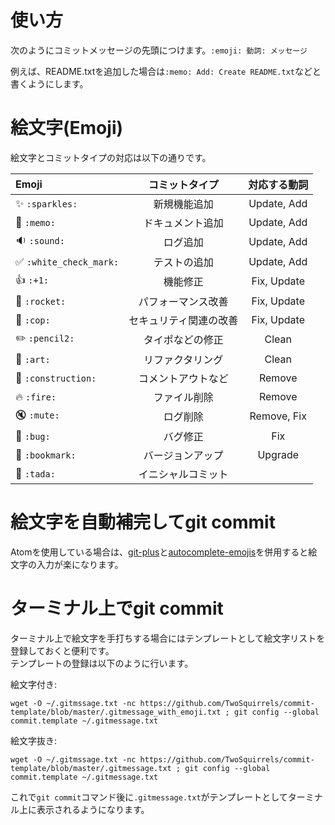 # 使い方
次のようにコミットメッセージの先頭につけます。`:emoji: 動詞: メッセージ`  

例えば、README.txtを追加した場合は`:memo: Add: Create README.txt`などと書くようにします。  

# 絵文字(Emoji)
絵文字とコミットタイプの対応は以下の通りです。  

| Emoji                  | コミットタイプ         | 対応する動詞 |
| :--------------------- | :--------------------: | :----------: |
| ✨ `:sparkles:`        | 新規機能追加           | Update, Add  |
| 📝 `:memo:`            | ドキュメント追加       | Update, Add  |
| 🔉 `:sound:`           | ログ追加               | Update, Add  |
| ✅ `:white_check_mark:`| テストの追加           | Update, Add  |
| 👍 `:+1:`              | 機能修正               | Fix, Update  |
| 🚀 `:rocket:`          | パフォーマンス改善     | Fix, Update  |
| 👮 `:cop:`             | セキュリティ関連の改善 | Fix, Update  |
| ✏️ `:pencil2:`         | タイポなどの修正       | Clean        |
| 🎨 `:art:`             | リファクタリング       | Clean        |
| 🚧 `:construction:`    | コメントアウトなど     | Remove       |
| 🔥 `:fire:`            | ファイル削除           | Remove       |
| 🔇 `:mute:`            | ログ削除               | Remove, Fix  |
| 🐛 `:bug:`             | バグ修正               | Fix          |
| 🔖 `:bookmark:`        | バージョンアップ       | Upgrade      |
| 🎉 `:tada:`            | イニシャルコミット     |              |

# 絵文字を自動補完してgit commit
Atomを使用している場合は、[git-plus](https://atom.io/packages/git-plus)と[autocomplete-emojis](https://atom.io/packages/autocomplete-emojis)を併用すると絵文字の入力が楽になります。  

# ターミナル上でgit commit
ターミナル上で絵文字を手打ちする場合にはテンプレートとして絵文字リストを登録しておくと便利です。  
テンプレートの登録は以下のように行います。  

絵文字付き:  
```shell
wget -O ~/.gitmssage.txt -nc https://github.com/TwoSquirrels/commit-template/blob/master/.gitmessage_with_emoji.txt ; git config --global commit.template ~/.gitmessage.txt
```

絵文字抜き:  
```shell
wget -O ~/.gitmssage.txt -nc https://github.com/TwoSquirrels/commit-template/blob/master/.gitmessage.txt ; git config --global commit.template ~/.gitmessage.txt
```

これで`git commit`コマンド後に`.gitmessage.txt`がテンプレートとしてターミナル上に表示されるようになります。  
